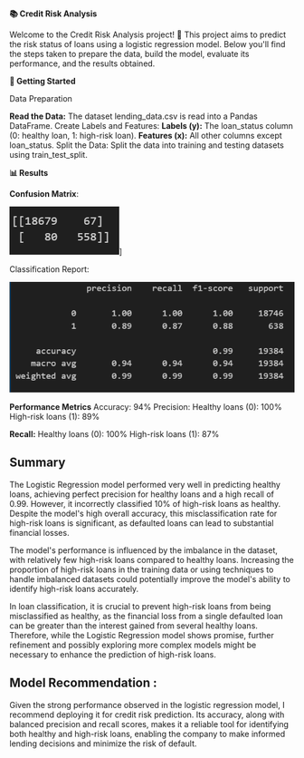 ****📚 Credit Risk Analysis****

Welcome to the Credit Risk Analysis project! 🎉 This project aims to predict the risk status of loans using a logistic regression model. Below you'll find the steps taken to prepare the data, build the model, evaluate its performance, and the results obtained.

**🚀 Getting Started**

Data Preparation

**Read the Data:** The dataset lending_data.csv is read into a Pandas DataFrame.
Create Labels and Features:
**Labels (y):** The loan_status column (0: healthy loan, 1: high-risk loan).
**Features (x):** All other columns except loan_status.
Split the Data: Split the data into training and testing datasets using train_test_split.

**📊 Results**

**Confusion Matrix**:  

![alt text](image-1.png)]

Classification Report:

![alt text](image.png)

**Performance Metrics**
Accuracy: 94%
 Precision:
 Healthy loans (0): 100%
 High-risk loans (1): 89%
 
**Recall:**
 Healthy loans (0): 100%
 High-risk loans (1): 87%

 ## Summary
The Logistic Regression model performed very well in predicting healthy loans, achieving perfect precision for healthy loans and a high recall of 0.99. However, it incorrectly classified 10% of high-risk loans as healthy. Despite the model's high overall accuracy, this misclassification rate for high-risk loans is significant, as defaulted loans can lead to substantial financial losses.

The model's performance is influenced by the imbalance in the dataset, with relatively few high-risk loans compared to healthy loans. Increasing the proportion of high-risk loans in the training data or using techniques to handle imbalanced datasets could potentially improve the model's ability to identify high-risk loans accurately.

In loan classification, it is crucial to prevent high-risk loans from being misclassified as healthy, as the financial loss from a single defaulted loan can be greater than the interest gained from several healthy loans. Therefore, while the Logistic Regression model shows promise, further refinement and possibly exploring more complex models might be necessary to enhance the prediction of high-risk loans.

## Model Recommendation :   

Given the strong performance observed in the logistic regression model, I recommend deploying it for credit risk prediction. Its accuracy, along with balanced precision and recall scores, makes it a reliable tool for identifying both healthy and high-risk loans, enabling the company to make informed lending decisions and minimize the risk of default.

